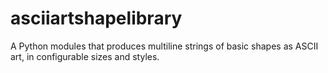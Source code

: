 # asciiartshapelibrary
A Python modules that produces multiline strings of basic shapes as ASCII art, in configurable sizes and styles.
